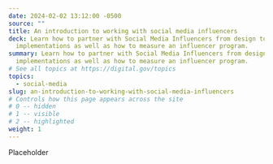 ```yaml
---
date: 2024-02-02 13:12:00 -0500
source: ""
title: An introduction to working with social media influencers
deck: Learn how to partner with Social Media Influencers from design to
  implementations as well as how to measure an influencer program.
summary: Learn how to partner with Social Media Influencers from design to
  implementations as well as how to measure an influencer program.
# See all topics at https://digital.gov/topics
topics:
  - social-media
slug: an-introduction-to-working-with-social-media-influencers
# Controls how this page appears across the site
# 0 -- hidden
# 1 -- visible
# 2 -- highlighted
weight: 1
---
```

Placeholder